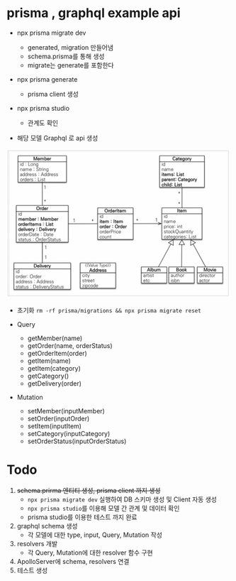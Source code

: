 
# prisma , graphql example api

- npx prisma migrate dev
    - generated, migration 만들어냄
    - schema.prisma를 통해 생성
    - migrate는 generate를 포함한다
- npx prisma generate
    - prisma client 생성
- npx prisma studio
    - 관계도 확인

- 해당 모델 Graphql 로 api 생성

![model](images/model.webp)

- 초기화 `rm -rf prisma/migrations && npx prisma migrate reset`

- Query
    - getMember(name)
    - getOrder(name, orderStatus)
    - getOrderItem(order)
    - getItem(name)
    - getItem(category)
    - getCategory()
    - getDelivery(order)
- Mutation
    - setMember(inputMember)
    - setOrder(inputOrder)
    - setItem(inputItem)
    - setCategory(inputCategory)
    - setOrderStatus(inputOrderStatus)


# Todo

1. ~~schema.prirma 엔티티 생성, prisma client 까지 생성~~
    - `npx prisma migrate dev` 실행하여 DB 스키마 생성 및 Client 자동 생성
    - `npx prisma studio`를 이용해 모델 간 관계 및 데이터 확인
    - prisma studio를 이용한 테스트 까지 완료
2. graphql schema 생성
    - 각 모델에 대한 type, input, Query, Mutation 작성
3. resolvers 개발
    - 각 Query, Mutation에 대한 resolver 함수 구현
4. ApolloServer에 schema, resolvers 연결
5. 테스트 생성